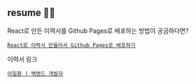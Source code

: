 ## resume 👨‍💻

React로 만든 이력서를 Github Pages로 배포하는 방법이 궁금하다면?

[`React로 이력서 만들어서 Github Pages로 배포하기`](https://velog.io/@pppp0722/React%EB%A1%9C-%EC%9D%B4%EB%A0%A5%EC%84%9C-%EB%A7%8C%EB%93%A4%EC%96%B4%EC%84%9C-Github-Pages%EB%A1%9C-%EB%B0%B0%ED%8F%AC%ED%95%98%EA%B8%B0)

이력서 링크

[`이일환 | 백엔드 개발자`](https://pppp0722.github.io/resume/)
